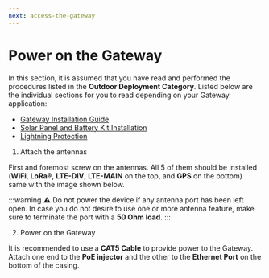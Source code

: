 ```yaml
---
next: access-the-gateway
---
```


# Power on the Gateway

In this section, it is assumed that you have read and performed the procedures listed in the **Outdoor Deployment Category**. Listed below are the individual sections for you to read depending on your Gateway application:

* [Gateway Installation Guide](../gateway-installation-guide.html)
* [Solar Panel and Battery Kit Installation](../solar-panel-and-battery-kit-installation.html)
* [Lightning Protection](../lightning-protection.html)

1. Attach the antennas

First and foremost screw on the antennas. All 5 of them should be installed (**WiFi**, **LoRa®**, **LTE-DIV**, **LTE-MAIN** on the top, and **GPS** on the bottom) same with the image shown below.

<rk-img
  src="/assets/images/quick-start-guide/rak7249/2.quickstart/rak7249-with-antennas.jpg"
  width="50%"
  figure-number="3"
  caption="RAK7249 Macro Outdoor Gateway with the Antennas installed"
/>

:::warning
:warning: Do not power the device if any antenna port has been left open. In case you do not desire to use one or more antenna feature, make sure to terminate the port with a **50 Ohm load**.
:::

2. Power on the Gateway

It is recommended to use a **CAT5 Cable** to provide power to the Gateway. Attach one end to the **PoE injector** and the other to the **Ethernet Port** on the bottom of the casing.